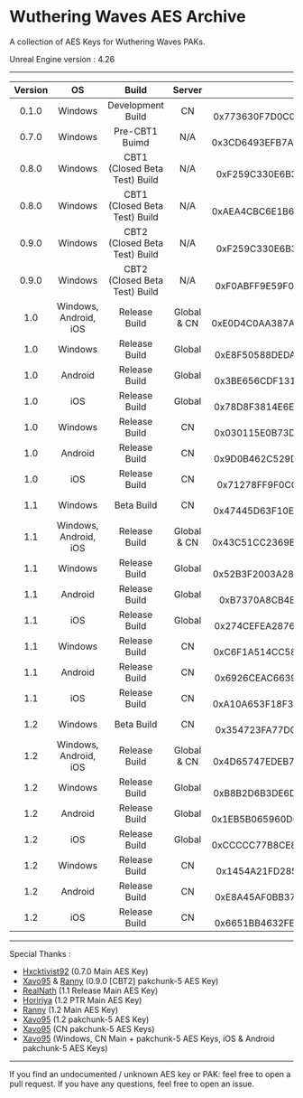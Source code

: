 # Wuthering Waves AES Archive

A collection of AES Keys for Wuthering Waves PAKs.

Unreal Engine version : 4.26

___

| Version | OS | Build | Server |                                AES Keys                                 | Status |
|:-------:|:--:|:----:|:-------:|:----------------------------------------------------------------------:|:------:|
| 0.1.0 | Windows | Development Build | CN | Main Key: 0x773630F7D0C0516311D0598C538EB94AABAD423208F3633A98E34513557DE2C5 | Functional |
| 0.7.0 | Windows | Pre-CBT1 Buimd | N/A | Main Key: 0x3CD6493EFB7AE59DC3452D0F9CFF44D2CAD4BDC1FBA00DF7CC4FA4707A81AD75 | Functional |
| 0.8.0 | Windows | CBT1 (Closed Beta Test) Build | N/A | Main Key: 0xF259C330E6B308BF34086CF30013241A1277F6E25D8F580746C2E8829EA1E15F | Functional |
| 0.8.0 | Windows | CBT1 (Closed Beta Test) Build | N/A | pakchunk-5: 0xAEA4CBC6E1B6CCCD49F2426087AFDDC1F84662B45019BB6CBFFD62F470AFCDD5 | Functional |
| 0.9.0 | Windows | CBT2 (Closed Beta Test) Build | N/A | Main Key: 0xF259C330E6B308BF34086CF30013241A1277F6E25D8F580746C2E8829EA1E15F | Functional |
| 0.9.0 | Windows | CBT2 (Closed Beta Test) Build | N/A | pakchunk-5: 0xF0ABFF9E59F0A1C5723AA146CBC190B641E5528E18F2AF1AA364A741E80E3EC8 | Functional |
| 1.0 | Windows, Android, iOS | Release Build | Global & CN | Main Key: 0xE0D4C0AA387A268B29C397E3C0CAD934522EFC96BE5526D6288EA26351CDACC9 | Functional |
| 1.0 | Windows | Release Build | Global | pakchunk-5 : 0xE8F50588DEDAE3C5158E78FA7349A2C1E09CEC20B4A0FA4B2CF82C0ADDEFE2EA | Functional |
| 1.0 | Android | Release Build | Global | pakchunk-5 : 0x3BE656CDF13186E14E15E2A088FDB6D888DF8890501305F882B6751D655BC91D | Untested |
| 1.0 | iOS | Release Build | Global | pakchunk-5 : 0x78D8F3814E6EB5AE71466DEDE1BA6F1C22DB5769455924B9D10A4C3E89E364D9 | Untested |
| 1.0 | Windows | Release Build | CN | pakchunk-5 : 0x030115E0B73D89503D64D89FA4CA4966C16FC3B366AEE6A1BE3954F5EDD09661 | Untested |
| 1.0 | Android | Release Build | CN | pakchunk-5 : 0x9D0B462C529DBA54DF23E18FAA758591798ED477AC664316F1C1F97992F0C3CE | Untested |
| 1.0 | iOS | Release Build | CN | pakchunk-5 : 0x71278FF9F0C0B607908EFCAC4EA412E763144F011746EE0BF55A86EE950DE787 | Untested |
| 1.1 | Windows | Beta Build | CN | Main Key: 0x47445D63F10E5EB004B8D3352A58C3E8444E1F7D1907A442D204161C71C567DC | Functional |
| 1.1 | Windows, Android, iOS | Release Build | Global & CN| Main Key: 0x43C51CC2369B9DD195EDCF426C78E30E99D7514DC14E8C03A831E128A3941010 | Functional |
| 1.1 | Windows | Release Build | Global | pakchunk-5 : 0x52B3F2003A28C3145C98866BEECC3F884051140E03CC42946A89DB126AD55E9C | Functional |
| 1.1 | Android | Release Build | Global | pakchunk-5 : 0xB7370A8CB4BF5BECACA1325DDC0FF17F7E20C1145962D2F5CEA4CD0BB984EE | Untested |
| 1.1 | iOS | Release Build | Global | pakchunk-5 : 0x274CEFEA28768C320ECA33736968D98EE31DEC6C32536A862C8E7954EA0EB3F7 | Untested |
| 1.1 | Windows | Release Build | CN | pakchunk-5 : 0xC6F1A514CC58A88C1FE934E93DBD6E532EA5A00C2A2C9E4AE7774832BFF0686D | Untested |
| 1.1 | Android | Release Build | CN | pakchunk-5 : 0x6926CEAC6639B4E18DA566BB00BC4F0BE67E98768E4121C733F3AC033E1D4586 | Functional |
| 1.1 | iOS | Release Build | CN | pakchunk-5 : 0xA10A653F18F3497FABC2F8EC39EACA8AC3379CD53B92CEA17C05B41A0C4507C8 | Functional |
| 1.2 | Windows | Beta Build | CN | Main Key: 0x354723FA77DC52B9080B8B7518BE1FF6E8D12D7BE56F4050C5B472E0C6E90A70 | Functional |
| 1.2 | Windows, Android, iOS | Release Build | Global & CN | Main Key: 0x4D65747EDEB74A1DE116B1DD147CF79CD6C082F0DB7908E1BBD37F0428426469 | Functional |
| 1.2 | Windows | Release Build | Global | pakchunk-5: 0xB8B2D6B3DE6DA30113D7139BA95BD62E5E91EEAAAA3EBA7F7CD8261EEAA7F992 | Functional |
| 1.2 | Android | Release Build | Global | pakchunk-5: 0x1EB5B065960D66252A35CD1AC712078E8F471C0BA93B0CFFFC958F3D2112B9F1F | Untested |
| 1.2 | iOS | Release Build | Global | pakchunk-5: 0xCCCCC77B8CE81898DA9AE9FDBF7AB5B2A80A70C38177A5999010C75193586231 | Untested |
| 1.2 | Windows | Release Build | CN | pakchunk-5 : 0x1454A21FD285F51959AF0164EEBD8AE81D725BF499F13525539E7A1568F0E9D8 | Untested |
| 1.2 | Android | Release Build | CN | pakchunk-5 : 0xE8A45AF0BB37E139C328309340E0958292A8A07007FE7E3A771AA8D74099F5D6 | Untested |
| 1.2 | iOS | Release Build | CN | pakchunk-5 : 0x6651BB4632FE9D8FC5B78BF8F41DB0DF4EFFB338C127434CD093D6AA368050E3 | Untested |
___
Special Thanks : 
- [Hxcktivist92](https://github.com/Hxcktivist92) (0.7.0 Main AES Key)
- [Xavo95](https://github.com/xavo95) & [Ranny](https://github.com/Rannytheory) (0.9.0 [CBT2] pakchunk-5 AES Key)
- [RealNath](https://github.com/RealNath) (1.1 Release Main AES Key)
- [Hoririya](https://github.com/Hororiya) (1.2 PTR Main AES Key)
- [Ranny](https://github.com/Rannytheory) (1.2 Main AES Key)
- [Xavo95](https://github.com/xavo95) (1.2 pakchunk-5 AES Key)
- [Xavo95](https://github.com/xavo95) (CN pakchunk-5 AES Keys)
- [Xavo95](https://github.com/xavo95) (Windows, CN Main + pakchunk-5 AES Keys, iOS & Android pakchunk-5 AES Keys)

___
If you find an undocumented / unknown AES key or PAK: feel free to open a pull request. If you have any
questions, feel free to open an issue.
